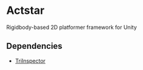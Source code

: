 # Actstar

Rigidbody-based 2D platformer framework for Unity

## Dependencies

* [TriInspector](https://github.com/codewriter-packages/Tri-Inspector)